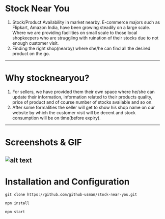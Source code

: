 # Stock Near You
1. Stock/Product Availability in market  nearby.
   E-commerce majors such as Flipkart, Amazon India, have been
   growing steadily on a large scale. Where we are providing
   facilities on small scale to those local
   shopkeepers who are struggling with
   ruination of their stocks due to not
   enough customer visit.
2. Finding the right shop(nearby)
where she/he can find all the desired product
on the go.


---
# Why stocknearyou?
1. For sellers, we have provided them their own space where he/she can
update their information, information related to their products quality,
price of product and of course number of stocks available and so on.
2. After some formalities the seller will get to show his shop name on our
website by which the customer visit will be decent and stock
consumption will be on time(before expiry).
---
# Screenshots & GIF
![alt text](../stock-near-you/src/components/Other%20Documents/home_page_stocknearyou.png)
---
# Installation and Configuration

```
git clone https://github.com/github-usman/stock-near-you.git
```
```
npm install
```
```
npm start
```

